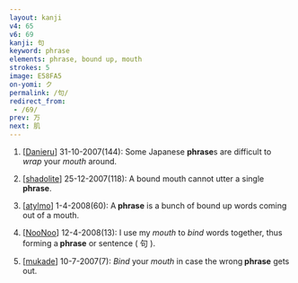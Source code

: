 ```yaml
---
layout: kanji
v4: 65
v6: 69
kanji: 句
keyword: phrase
elements: phrase, bound up, mouth
strokes: 5
image: E58FA5
on-yomi: ク
permalink: /句/
redirect_from:
 - /69/
prev: 万
next: 肌
---
```


1) [<a href="http://kanji.koohii.com/profile/Danieru">Danieru</a>] 31-10-2007(144): Some Japanese <strong>phrase</strong>s are difficult to <em>wrap</em> your <em>mouth</em> around.

2) [<a href="http://kanji.koohii.com/profile/shadolite">shadolite</a>] 25-12-2007(118): A bound mouth cannot utter a single<strong> phrase</strong>.

3) [<a href="http://kanji.koohii.com/profile/atylmo">atylmo</a>] 1-4-2008(60): A<strong> phrase</strong> is a bunch of bound up words coming out of a mouth.

4) [<a href="http://kanji.koohii.com/profile/NooNoo">NooNoo</a>] 12-4-2008(13): I use my <em>mouth</em> to <em>bind</em> words together, thus forming a<strong> phrase</strong> or sentence ( 句 ).

5) [<a href="http://kanji.koohii.com/profile/mukade">mukade</a>] 10-7-2007(7): <em>Bind</em> your <em>mouth</em> in case the wrong<strong> phrase</strong> gets out.

